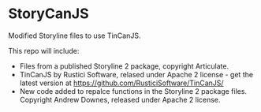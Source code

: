 StoryCanJS
==========

Modified Storyline files to use TinCanJS.

This repo will include:

* Files from a published Storyline 2 package, copyright Articulate. 
* TinCanJS by Rustici Software, relased under Apache 2 license - get the latest version at 
https://github.com/RusticiSoftware/TinCanJS/
* New code added to repalce functions in the Storyline 2 package files. Copyright Andrew Downes, 
released under Apache 2 license. 
